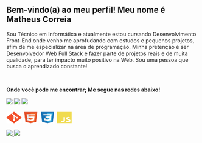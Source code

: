 ## Bem-vindo(a) ao meu perfil! Meu nome é Matheus Correia

Sou Técnico em Informática e atualmente estou cursando Desenvolvimento Front-End onde venho me aprofudando com estudos e pequenos projetos, afim de me especializar na área de programação. Minha pretenção é ser Desenvolvedor Web Full Stack e fazer parte de projetos reais e de muita qualidade, para ter impacto muito positivo na Web. Sou uma pessoa que busca o aprendizado constante!

<br>
 
**Onde você pode me encontrar; Me segue nas redes abaixo!**
 
<div> 
  <a href="https://instagram.com/matheuscorreia92" target="_blank"><img src="https://img.shields.io/badge/-Instagram-%23E4405F?style=for-the-badge&logo=instagram&logoColor=white" target="_blank"></a> 
  <a href = "https://mail.google.com/mail/u/0/?tab=rm&ogbl#inbox"><img src="https://img.shields.io/badge/-Gmail-%23333?style=for-the-badge&logo=gmail&logoColor=white" target="_blank"></a>
  <a href="https://www.linkedin.com/in/matheuscorreiacode/" target="_blank"><img src="https://img.shields.io/badge/-LinkedIn-%230077B5?style=for-the-badge&logo=linkedin&logoColor=white"></a>
</div>
    
<div style="display: inline_block"><br>
  <img align="center" alt="GIT" height="30" width="40" src="https://raw.githubusercontent.com/devicons/devicon/master/icons/git/git-original.svg">
  <img align="center" alt="HTML" height="30" width="40" src="https://raw.githubusercontent.com/devicons/devicon/master/icons/html5/html5-original.svg">
  <img align="center" alt="CSS" height="30" width="40" src="https://raw.githubusercontent.com/devicons/devicon/master/icons/css3/css3-original.svg">
  <img align="center" alt="Js" height="30" width="40" src="https://raw.githubusercontent.com/devicons/devicon/master/icons/javascript/javascript-plain.svg">
</div>

<br>

 <div>
   <a href="https://github.com/matheuscorreiadev">
   <img height="180em" src="https://github-readme-stats.vercel.app/api?username=matheuscorreiadev&show_icons=true&theme=tokyonight&include_all_commits=true&count_private=true"/>
   <img height="180em" src="https://github-readme-stats.vercel.app/api/top-langs/?username=matheuscorreiadev&layout=compact&langs_count=6&theme=tokyonight"/>
</div>
